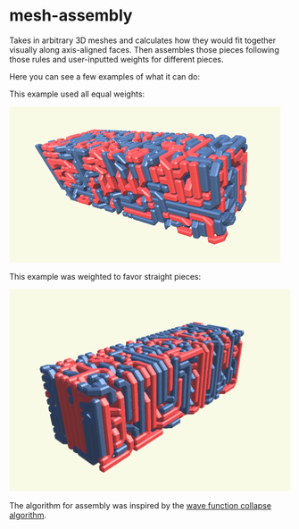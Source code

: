 # mesh-assembly

Takes in arbitrary 3D meshes and calculates how they would fit together visually along axis-aligned faces. Then assembles those pieces following those rules and user-inputted weights for different pieces.

Here you can see a few examples of what it can do:

This example used all equal weights:

<img src="https://github.com/AidanBlumLevine/mesh-assembly/blob/d2d7de6525c3ede51a4e3bdad7c0529110b64c64/even_weights.png">

This example was weighted to favor straight pieces:

<img src="https://github.com/AidanBlumLevine/mesh-assembly/blob/d2d7de6525c3ede51a4e3bdad7c0529110b64c64/more_straight.png">

The algorithm for assembly was inspired by the [wave function collapse algorithm](https://github.com/mxgmn/WaveFunctionCollapse).
